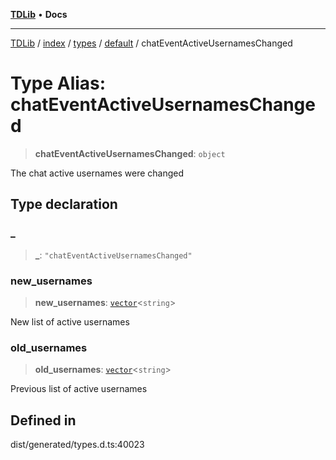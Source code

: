 [**TDLib**](../../../../../../README.md) • **Docs**

***

[TDLib](../../../../../../modules.md) / [index](../../../../../README.md) / [types](../../../README.md) / [default](../README.md) / chatEventActiveUsernamesChanged

# Type Alias: chatEventActiveUsernamesChanged

> **chatEventActiveUsernamesChanged**: `object`

The chat active usernames were changed

## Type declaration

### \_

> **\_**: `"chatEventActiveUsernamesChanged"`

### new\_usernames

> **new\_usernames**: [`vector`](vector.md)\<`string`\>

New list of active usernames

### old\_usernames

> **old\_usernames**: [`vector`](vector.md)\<`string`\>

Previous list of active usernames

## Defined in

dist/generated/types.d.ts:40023
